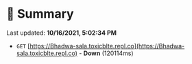 # 📖 Summary
Last updated: **10/16/2021, 5:02:34 PM**

- `GET` [https://Bhadwa-sala.toxicblte.repl.co](https://Bhadwa-sala.toxicblte.repl.co) - **Down** (120114ms)

